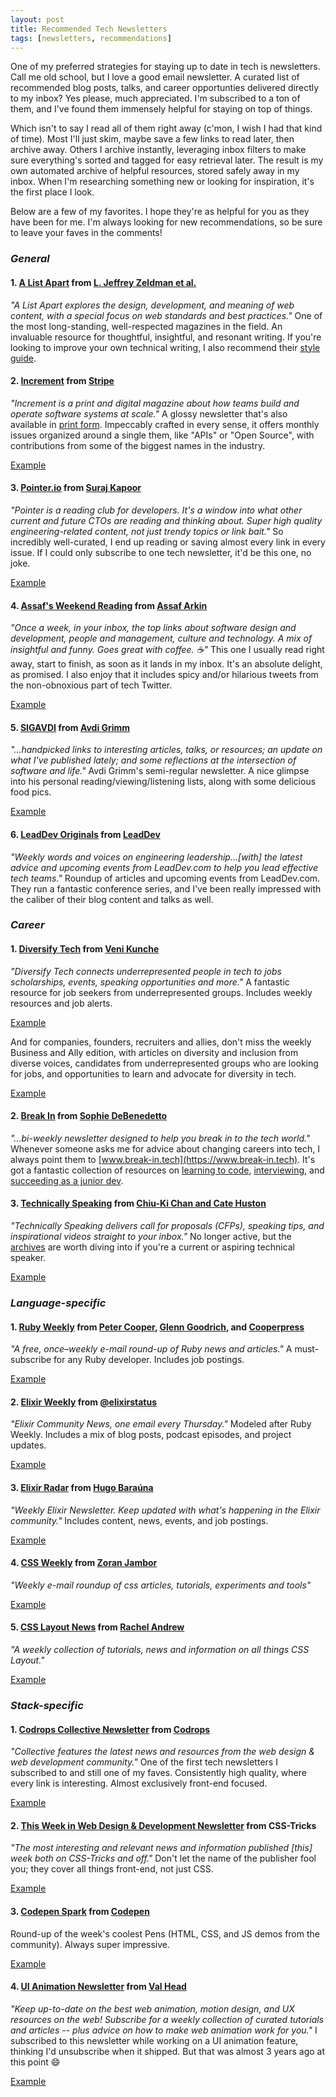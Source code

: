 ```yaml
---
layout: post
title: Recommended Tech Newsletters
tags: [newsletters, recommendations]
---
```


One of my preferred strategies for staying up to date in tech is newsletters. Call me old school, but I love a good email newsletter. A curated list of recommended blog posts, talks, and career opportunties delivered directly to my inbox? Yes please, much appreciated. I'm subscribed to a ton of them, and I've found them immensely helpful for staying on top of things.

Which isn't to say I read all of them right away (c'mon, I wish I had that kind of time). Most I'll just skim, maybe save a few links to read later, then archive away. Others I archive instantly, leveraging inbox filters to make sure everything's sorted and tagged for easy retrieval later. The result is my own automated archive of helpful resources, stored safely away in my inbox. When I'm researching something new or looking for inspiration, it's the first place I look.

Below are a few of my favorites. I hope they're as helpful for you as they have been for me. I'm always looking for new recommendations, so be sure to leave your faves in the comments!


### _General_

#### 1. [A List Apart](https://alistapart.com/email-signup/) from [L. Jeffrey Zeldman et al.](https://alistapart.com/about/masthead/)

_"A List Apart explores the design, development, and meaning of web content, with a special focus on web standards and best practices."_ One of the most long-standing, well-respected magazines in the field. An invaluable resource for thoughtful, insightful, and resonant writing. If you're looking to improve your own technical writing, I also recommend their [style guide](https://alistapart.com/about/style-guide/).

#### 2. [Increment](https://increment.com/about/#newsletter) from [Stripe](https://stripe.com/)

_"Increment is a print and digital magazine about how teams build and operate software systems at scale."_ A glossy newsletter that's also available in [print form](https://store.increment.com/). Impeccably crafted in every sense, it offers monthly issues organized around a single them, like "APIs" or "Open Source", with contributions from some of the biggest names in the industry.

[Example](https://increment.com/security/)

#### 3. [Pointer.io](http://www.pointer.io/) from [Suraj Kapoor](http://www.pointer.io/about-me/)

_"Pointer is a reading club for developers. It's a window into what other current and future CTOs are reading and thinking about. Super high quality engineering-related content, not just trendy topics or link bait."_ So incredibly well-curated, I end up reading or saving almost every link in every issue. If I could only subscribe to one tech newsletter, it'd be this one, no joke.

[Example](http://www.pointer.io/archives/a734ed7df3/)

#### 4. [Assaf's Weekend Reading](https://assaf.substack.com/) from [Assaf Arkin](https://assaf.substack.com/about)

_"Once a week, in your inbox, the top links about software design and development, people and management, culture and technology. A mix of insightful and funny. Goes great with coffee. ☕️"_ This one I usually read right away, start to finish, as soon as it lands in my inbox. It's an absolute delight, as promised. I also enjoy that it includes spicy and/or hilarious tweets from the non-obnoxious part of tech Twitter.

[Example](https://assaf.substack.com/p/weekend-reading-battery-down-to-90)

#### 5. [SIGAVDI](https://avdi.codes/sigavdi/) from [Avdi Grimm](https://avdi.codes/)

_"...handpicked links to interesting articles, talks, or resources; an update on what I've published lately; and some reflections at the intersection of software and life."_ Avdi Grimm's semi-regular newsletter. A nice glimpse into his personal reading/viewing/listening lists, along with some delicious food pics.

[Example](https://avdi.codes/sigavdi-86-fancy-ramen-edition/)

#### 6. [LeadDev Originals](https://leaddev.com/#block-subscriptionblock) from [LeadDev](https://leaddev.com/about-leaddev)

_"Weekly words and voices on engineering leadership...[with] the latest advice and upcoming events from LeadDev.com to help you lead effective tech teams."_ Roundup of articles and upcoming events from LeadDev.com. They run a fantastic conference series, and I've been really impressed with the caliber of their blog content and talks as well.


### _Career_

#### 1. [Diversify Tech](https://www.diversifytech.co/join/) from [Veni Kunche](https://twitter.com/venikunche)

_"Diversify Tech connects underrepresented people in tech to jobs scholarships, events, speaking opportunities and more."_ A fantastic resource for job seekers from underrepresented groups. Includes weekly resources and job alerts.

[Example](https://us2.campaign-archive.com/?u=12f105953ac73ecedfa0b5604&id=ce654312a1)

And for companies, founders, recruiters and allies, don't miss the weekly Business and Ally edition, with articles on diversity and inclusion from diverse voices, candidates from underrepresented groups who are looking for jobs, and opportunities to learn and advocate for diversity in tech.

[Example](https://mailchi.mp/diversifytech/business-ally-edition-35)

#### 2. [Break In](https://www.break-in.tech/#preFooter) from [Sophie DeBenedetto](http://sophiedebenedetto.nyc/)

_"...bi-weekly newsletter designed to help you break in to the tech world."_ Whenever someone asks me for advice about changing careers into tech, I always point them to [www.break-in.tech](https://www.break-in.tech). It's got a fantastic collection of resources on [learning to code](https://www.break-in.tech/lessons/category/learning+to+code), [interviewing](https://www.break-in.tech/lessons/category/interviewing), and [succeeding as a junior dev](https://www.break-in.tech/lessons/category/junior+dev).

#### 3. [Technically Speaking](https://tinyletter.com/techspeak) from [Chiu-Ki Chan and Cate Huston](https://twitter.com/techspeakdigest)

_"Technically Speaking delivers call for proposals (CFPs), speaking tips, and inspirational videos straight to your inbox."_ No longer active, but the [archives](https://tinyletter.com/techspeak/archive) are worth diving into if you're a current or aspiring technical speaker.

[Example](https://tinyletter.com/techspeak/letters/technically-speaking-august-15-2017)


### _Language-specific_

#### 1. [Ruby Weekly](https://rubyweekly.com/) from [Peter Cooper](https://twitter.com/peterc), [Glenn Goodrich](https://twitter.com/ruprict), and [Cooperpress](https://cooperpress.com/)

_"A free, once–weekly e-mail round-up of Ruby news and articles."_ A must-subscribe for any Ruby developer. Includes job postings.

[Example](https://rubyweekly.com/issues/517)

#### 2. [Elixir Weekly](https://elixirweekly.net/) from [@elixirstatus](http://elixirstatus.com/)

_"Elixir Community News, one email every Thursday."_ Modeled after Ruby Weekly. Includes a mix of blog posts, podcast episodes, and project updates.

[Example](https://elixirweekly.net/#latest-issue)

#### 3. [Elixir Radar](https://elixir-radar.com/) from [Hugo Baraúna](https://medium.com/@hugobarauna)

_"Weekly Elixir Newsletter. Keep updated with what's happening in the Elixir community."_ Includes content, news, events, and job postings.

[Example](https://sendy.elixir-radar.com/w/1H5Ub0cFo5UBnaWX89207fDg/J8921cxQ4jeEDmbVKDWh02aw/Yh90xZuZQffMRAs5Pbpppw)

#### 4. [CSS Weekly](https://css-weekly.com/) from [Zoran Jambor](https://twitter.com/ZoranJambor)

_"Weekly e-mail roundup of css articles, tutorials, experiments and tools"_

[Example](https://css-weekly.com/issue-425/)

#### 5. [CSS Layout News](https://csslayout.news/) from [Rachel Andrew](https://rachelandrew.co.uk/)

_"A weekly collection of tutorials, news and information on all things CSS Layout."_

[Example](https://csslayout.news/issues/266#start)


### _Stack-specific_

#### 1. [Codrops Collective Newsletter](https://tympanus.net/codrops/newsletter/) from [Codrops](https://tympanus.net/codrops/about/)

_"Collective features the latest news and resources from the web design & web development community."_ One of the first tech newsletters I subscribed to and still one of my faves. Consistently high quality, where every link is interesting. Almost exclusively front-end focused.

[Example](https://tympanus.net/codrops/collective/collective-621/)

#### 2. [This Week in Web Design & Development Newsletter](https://css-tricks.com/newsletters/) from CSS-Tricks

_"The most interesting and relevant news and information published [this] week both on CSS-Tricks and off."_ Don't let the name of the publisher fool you; they cover all things front-end, not just CSS.

[Example](https://css-tricks.com/newsletter/215-the-gaps-in-the-web-platform/)

#### 3. [Codepen Spark](https://codepen.io/spark/) from [Codepen](https://codepen.io)

Round-up of the week's coolest Pens (HTML, CSS, and JS demos from the community). Always super impressive.

[Example](https://codepen.io/spark/197)

#### 4. [UI Animation Newsletter](https://uianimationnewsletter.com/) from [Val Head](http://twitter.com/vlh)

_"Keep up-to-date on the best web animation, motion design, and UX resources on the web! Subscribe for a weekly collection of curated tutorials and articles -- plus advice on how to make web animation work for you."_ I subscribed to this newsletter while working on a UI animation feature, thinking I'd unsubscribe when it shipped. But that was almost 3 years ago at this point 😄

[Example](https://us2.campaign-archive.com/?u=6fbaddc8c1fce7588d1a35cb2&id=75f49463d6)
